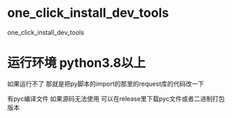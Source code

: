 # one_click_install_dev_tools
one_click_install_dev_tools
<h1>
运行环境 python3.8以上
</h1>
<p>如果运行不了 那就是把py脚本的import的那里的request库的代码改一下<p>
  <p>有pyc编译文件 如果源码无法使用 可以在release里下载pyc文件或者二进制打包版本</p>
